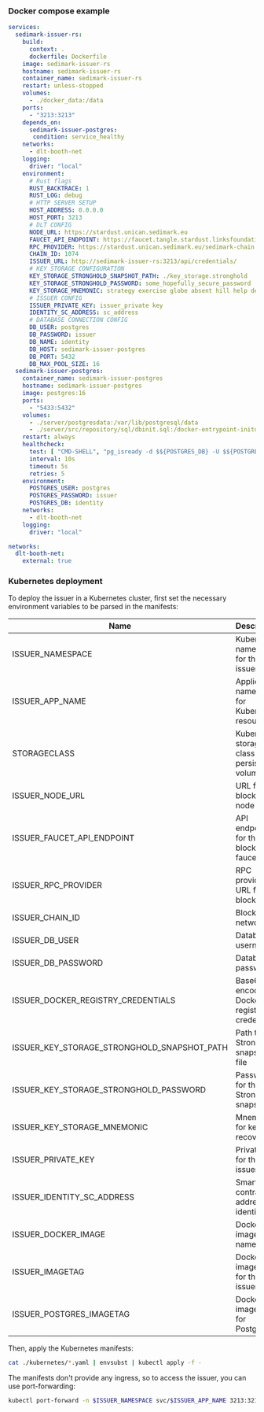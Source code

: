### Docker compose example
```yaml
services:
  sedimark-issuer-rs:
    build:
      context: .
      dockerfile: Dockerfile
    image: sedimark-issuer-rs
    hostname: sedimark-issuer-rs
    container_name: sedimark-issuer-rs
    restart: unless-stopped
    volumes:
      - ./docker_data:/data
    ports:
      - "3213:3213"
    depends_on:
      sedimark-issuer-postgres:
       condition: service_healthy 
    networks:
      - dlt-booth-net
    logging:
      driver: "local"
    environment:
      # Rust flags
      RUST_BACKTRACE: 1
      RUST_LOG: debug
      # HTTP SERVER SETUP
      HOST_ADDRESS: 0.0.0.0
      HOST_PORT: 3213
      # DLT CONFIG
      NODE_URL: https://stardust.unican.sedimark.eu
      FAUCET_API_ENDPOINT: https://faucet.tangle.stardust.linksfoundation.com/api/enqueue
      RPC_PROVIDER: https://stardust.unican.sedimark.eu/sedimark-chain
      CHAIN_ID: 1074
      ISSUER_URL: http://sedimark-issuer-rs:3213/api/credentials/
      # KEY STORAGE CONFIGURATION
      KEY_STORAGE_STRONGHOLD_SNAPSHOT_PATH: ./key_storage.stronghold
      KEY_STORAGE_STRONGHOLD_PASSWORD: some_hopefully_secure_password
      KEY_STORAGE_MNEMONIC: strategy exercise globe absent hill help demand mistake rival report fame owner drift treat gather gospel anxiety limb tribe exhaust october foil title account
      # ISSUER CONFIG
      ISSUER_PRIVATE_KEY: issuer_private key
      IDENTITY_SC_ADDRESS: sc_address
      # DATABASE CONNECTION CONFIG
      DB_USER: postgres
      DB_PASSWORD: issuer
      DB_NAME: identity
      DB_HOST: sedimark-issuer-postgres
      DB_PORT: 5432
      DB_MAX_POOL_SIZE: 16
  sedimark-issuer-postgres:
    container_name: sedimark-issuer-postgres
    hostname: sedimark-issuer-postgres
    image: postgres:16
    ports:
      - "5433:5432"
    volumes: 
      - ./server/postgresdata:/var/lib/postgresql/data
      - ./server/src/repository/sql/dbinit.sql:/docker-entrypoint-initdb.d/dbinit.sql
    restart: always
    healthcheck:
      test: [ "CMD-SHELL", "pg_isready -d $${POSTGRES_DB} -U $${POSTGRES_USER}" ]
      interval: 10s
      timeout: 5s
      retries: 5
    environment:
      POSTGRES_USER: postgres
      POSTGRES_PASSWORD: issuer
      POSTGRES_DB: identity
    networks:
      - dlt-booth-net
    logging:
      driver: "local"

networks:
  dlt-booth-net:
    external: true
```

### Kubernetes deployment 

To deploy the issuer in a Kubernetes cluster, first set the necessary environment variables to be parsed in the manifests:

| Name                                   | Description                                   | Example (in clear text)                                                                      | base64 |
|----------------------------------------|-----------------------------------------------|--------------------------------------------------------------------------------------------|--------|
| ISSUER_NAMESPACE                       | Kubernetes namespace for the issuer           | dlt-booth                                                                                  | No     |
| ISSUER_APP_NAME                        | Application name used for Kubernetes resources| issuer                                                                                     | No     |
| STORAGECLASS                           | Kubernetes storage class for persistent volumes| nfs-storageclass                                                                          | No     |
| ISSUER_NODE_URL                        | URL for the blockchain node                   | https://stardust.unican.sedimark.eu                                                        | No     |
| ISSUER_FAUCET_API_ENDPOINT             | API endpoint for the blockchain faucet        | https://faucet.tangle.stardust.linksfoundation.com/api/enqueue                             | No     |
| ISSUER_RPC_PROVIDER                    | RPC provider URL for blockchain               | https://stardust.unican.sedimark.eu/sedimark-chain                                         | No     |
| ISSUER_CHAIN_ID                        | Blockchain network ID                         | 1074                                                                                       | No     |
| ISSUER_DB_USER                         | Database username                             | postgres                                                                                   | No     |
| ISSUER_DB_PASSWORD                     | Database password                             | issuer                                                                                     | Yes    |
| ISSUER_DOCKER_REGISTRY_CREDENTIALS     | Base64 encoded Docker registry credentials    | {"auths":{"registry.example.com":{"username":"user","password":"pass"}}}                   | Yes    |
| ISSUER_KEY_STORAGE_STRONGHOLD_SNAPSHOT_PATH | Path to the Stronghold snapshot file     | ./key_storage.stronghold                                                                   | Yes    |
| ISSUER_KEY_STORAGE_STRONGHOLD_PASSWORD | Password for the Stronghold snapshot          | some_hopefully_secure_password                                                             | Yes    |
| ISSUER_KEY_STORAGE_MNEMONIC            | Mnemonic for key recovery                     | plastic volcano debate cruel wisdom jacket survey voyage panic lecture uniform forest sketch fiber alcohol symbol museum rainbow orbit garden laptop autumn exact melody | Yes    |
| ISSUER_PRIVATE_KEY                     | Private key for the issuer                    | issuer_private_key                                                                         | Yes    |
| ISSUER_IDENTITY_SC_ADDRESS             | Smart contract address for identity           | sc_address                                                                                 | Yes    |
| ISSUER_DOCKER_IMAGE                    | Docker image name                             | registry.example.com/sedimark-issuer-rs                                                    | No     |
| ISSUER_IMAGETAG                        | Docker image tag for the issuer               | latest                                                                                     | No     |
| ISSUER_POSTGRES_IMAGETAG               | Docker image tag for PostgreSQL               | 16                                                                                         | No     |

Then, apply the Kubernetes manifests:

```bash 
cat ./kubernetes/*.yaml | envsubst | kubectl apply -f -
```

The manifests don't provide any ingress, so to access the issuer, you can use port-forwarding:

```bash 
kubectl port-forward -n $ISSUER_NAMESPACE svc/$ISSUER_APP_NAME 3213:3213
```
